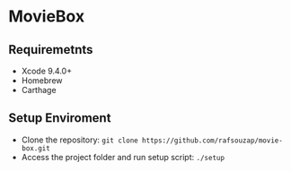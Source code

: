 # MovieBox

## Requiremetnts
- Xcode 9.4.0+
- Homebrew
- Carthage

## Setup Enviroment
- Clone the repository:
`git clone https://github.com/rafsouzap/movie-box.git`
- Access the project folder and run setup script:
`./setup`
